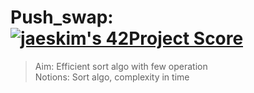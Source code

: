 # Push_swap: [![jaeskim's 42Project Score](https://badge42.herokuapp.com/api/project/azeraoul/push_swap)](https://github.com/JaeSeoKim/badge42) <br>
> Aim: Efficient sort algo with few operation <br>
> Notions: Sort algo, complexity in time
